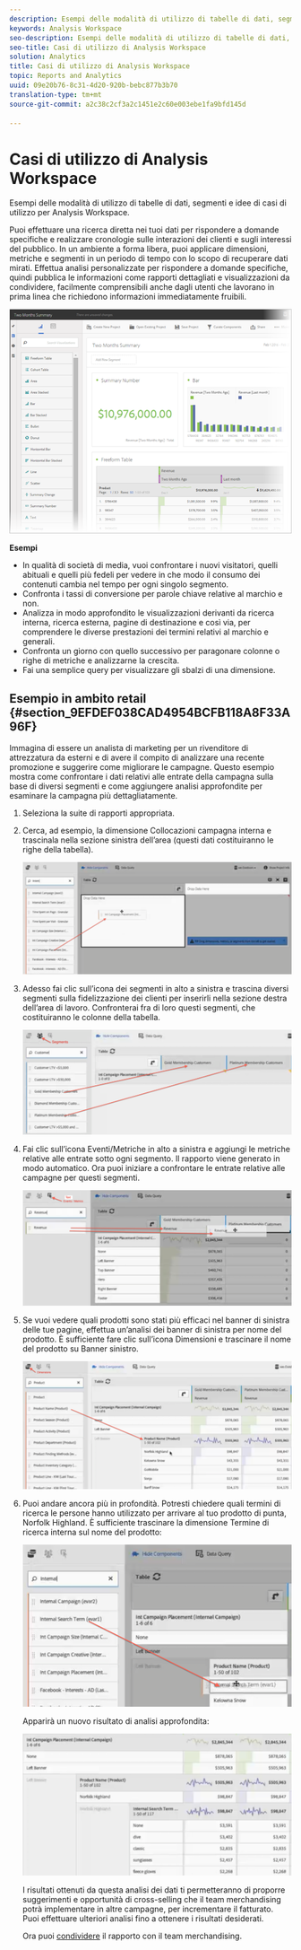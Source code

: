```yaml
---
description: Esempi delle modalità di utilizzo di tabelle di dati, segmenti e idee di casi di utilizzo per Analysis Workspace.
keywords: Analysis Workspace
seo-description: Esempi delle modalità di utilizzo di tabelle di dati, segmenti e idee di casi di utilizzo per Analysis Workspace.
seo-title: Casi di utilizzo di Analysis Workspace
solution: Analytics
title: Casi di utilizzo di Analysis Workspace
topic: Reports and Analytics
uuid: 09e20b76-8c31-4d20-920b-bebc877b3b70
translation-type: tm+mt
source-git-commit: a2c38c2cf3a2c1451e2c60e003ebe1fa9bfd145d

---
```



# Casi di utilizzo di Analysis Workspace

Esempi delle modalità di utilizzo di tabelle di dati, segmenti e idee di casi di utilizzo per Analysis Workspace.

Puoi effettuare una ricerca diretta nei tuoi dati per rispondere a domande specifiche e realizzare cronologie sulle interazioni dei clienti e sugli interessi del pubblico. In un ambiente a forma libera, puoi applicare dimensioni, metriche e segmenti in un periodo di tempo con lo scopo di recuperare dati mirati. Effettua analisi personalizzate per rispondere a domande specifiche, quindi pubblica le informazioni come rapporti dettagliati e visualizzazioni da condividere, facilmente comprensibili anche dagli utenti che lavorano in prima linea che richiedono informazioni immediatamente fruibili.

![](assets/two-months-summary-project.png)

**Esempi**

* In qualità di società di media, vuoi confrontare i nuovi visitatori, quelli abituali e quelli più fedeli per vedere in che modo il consumo dei contenuti cambia nel tempo per ogni singolo segmento.
* Confronta i tassi di conversione per parole chiave relative al marchio e non.
* Analizza in modo approfondito le visualizzazioni derivanti da ricerca interna, ricerca esterna, pagine di destinazione e così via, per comprendere le diverse prestazioni dei termini relativi al marchio e generali.
* Confronta un giorno con quello successivo per paragonare colonne o righe di metriche e analizzarne la crescita.
* Fai una semplice query per visualizzare gli sbalzi di una dimensione.

## Esempio in ambito retail {#section_9EFDEF038CAD4954BCFB118A8F33A96F}

Immagina di essere un analista di marketing per un rivenditore di attrezzatura da esterni e di avere il compito di analizzare una recente promozione e suggerire come migliorare le campagne. Questo esempio mostra come confrontare i dati relativi alle entrate della campagna sulla base di diversi segmenti e come aggiungere analisi approfondite per esaminare la campagna più dettagliatamente.

1. Seleziona la suite di rapporti appropriata.
1. Cerca, ad esempio, la dimensione Collocazioni campagna interna e trascinala nella sezione sinistra dell’area (questi dati costituiranno le righe della tabella).

   ![](assets/drag_dimension.png)

1. Adesso fai clic sull’icona dei segmenti in alto a sinistra e trascina diversi segmenti sulla fidelizzazione dei clienti per inserirli nella sezione destra dell’area di lavoro. Confronterai fra di loro questi segmenti, che costituiranno le colonne della tabella.

   ![](assets/drag_segments.png)

1. Fai clic sull’icona Eventi/Metriche in alto a sinistra e aggiungi le metriche relative alle entrate sotto ogni segmento. Il rapporto viene generato in modo automatico. Ora puoi iniziare a confrontare le entrate relative alle campagne per questi segmenti.

   ![](assets/drag_metrics.png)

1. Se vuoi vedere quali prodotti sono stati più efficaci nel banner di sinistra delle tue pagine, effettua un’analisi dei banner di sinistra per nome del prodotto. È sufficiente fare clic sull’icona Dimensioni e trascinare il nome del prodotto su Banner sinistro.

   ![](assets/breakdown_prodname.png)

1. Puoi andare ancora più in profondità. Potresti chiedere quali termini di ricerca le persone hanno utilizzato per arrivare al tuo prodotto di punta, Norfolk Highland. È sufficiente trascinare la dimensione Termine di ricerca interna sul nome del prodotto:

   ![](assets/breakdown_intsearchterm.png)

   Apparirà un nuovo risultato di analisi approfondita:

   ![](assets/breakdown_result.png)

   I risultati ottenuti da questa analisi dei dati ti permetteranno di proporre suggerimenti e opportunità di cross-selling che il team merchandising potrà implementare in altre campagne, per incrementare il fatturato. Puoi effettuare ulteriori analisi fino a ottenere i risultati desiderati.

   Ora puoi [condividere](../../analyze/analysis-workspace/curate-share/curate.md#concept_4A9726927E7C44AFA260E2BB2721AFC6) il rapporto con il team merchandising.

